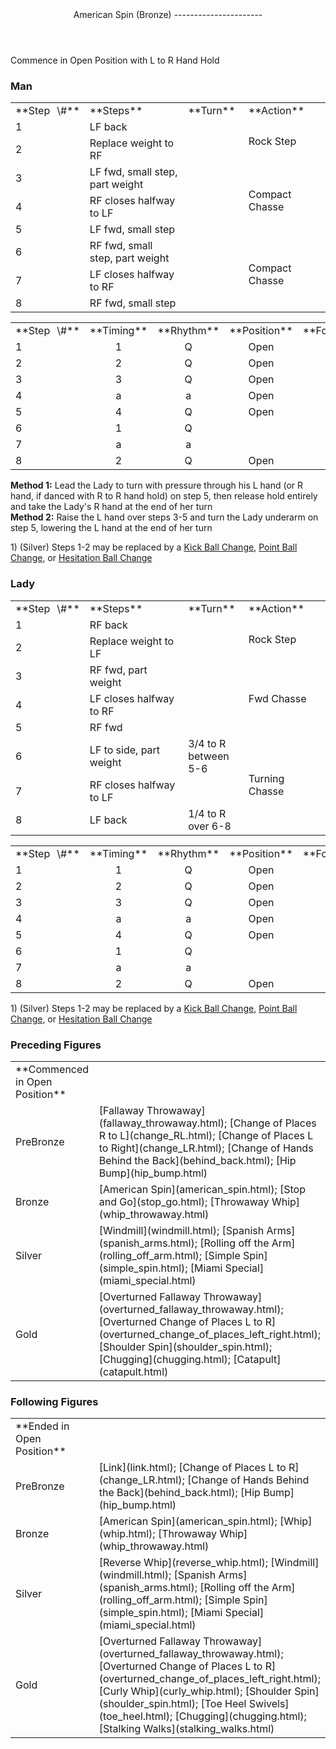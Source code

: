<header>American Spin (Bronze)
----------------------

 </header>Commence in Open Position with L to R Hand Hold

### Man

 <table class="style1"> <tbody><tr> <td style="width:10%">**Step<span style="color:white">\_</span>\#**</td> <td style="width:40%">**Steps**</td> <td style="width:20%">**Turn**</td> <td style="width:30%">**Action**</td> </tr> <tr> <td>1</td> <td>LF back</td> <td> </td> <td rowspan="2">Rock Step</td> </tr> <tr> <td>2</td> <td>Replace weight to RF</td> <td> </td> </tr> <tr> <td>3</td> <td>LF fwd, small step, part weight</td> <td> </td> <td rowspan="3">Compact Chasse</td> </tr> <tr> <td>4</td> <td>RF closes halfway to LF</td> <td> </td> </tr> <tr> <td>5</td> <td>LF fwd, small step</td> <td> </td> </tr> <tr> <td>6</td> <td>RF fwd, small step, part weight</td> <td> </td> <td rowspan="3">Compact Chasse</td> </tr> <tr> <td>7</td> <td>LF closes halfway to RF</td> <td> </td> </tr> <tr> <td>8</td> <td>RF fwd, small step</td> <td> </td> </tr> </tbody></table>

 <table class="style1"> <tbody><tr> <td style="width:10%">**Step<span style="color:white">\_</span>\#**</td> <td style="width:20%;text-align:center">**Timing**</td> <td style="width:20%;text-align:center">**Rhythm**</td> <td style="width:30%;text-align:center">**Position**</td> <td style="width:20%;text-align:right">**Footwork**</td> </tr> <tr> <td>1</td> <td style="text-align:center">1</td> <td style="text-align:center">Q</td> <td style="text-align:center">Open</td> <td style="text-align:right">BF</td> </tr> <tr> <td>2</td> <td style="text-align:center">2</td> <td style="text-align:center">Q</td> <td style="text-align:center">Open</td> <td style="text-align:right">BF</td> </tr> <tr> <td>3</td> <td style="text-align:center">3</td> <td style="text-align:center">Q</td> <td style="text-align:center">Open</td> <td style="text-align:right">B</td> </tr> <tr> <td>4</td> <td style="text-align:center">a</td> <td style="text-align:center">a</td> <td style="text-align:center">Open</td> <td style="text-align:right">B</td> </tr> <tr> <td>5</td> <td style="text-align:center">4</td> <td style="text-align:center">Q</td> <td style="text-align:center">Open</td> <td style="text-align:right">BF</td> </tr> <tr> <td>6</td> <td style="text-align:center">1</td> <td style="text-align:center">Q</td> <td style="text-align:center"> </td> <td style="text-align:right">B</td> </tr> <tr> <td>7</td> <td style="text-align:center">a</td> <td style="text-align:center">a</td> <td style="text-align:center"> </td> <td style="text-align:right">B</td> </tr> <tr> <td>8</td> <td style="text-align:center">2</td> <td style="text-align:center">Q</td> <td style="text-align:center">Open</td> <td style="text-align:right">BF</td> </tr> </tbody></table>

**Method 1:** Lead the Lady to turn with pressure through his L hand (or R hand, if danced with R to R hand hold) on step 5, then release hold entirely and take the Lady's R hand at the end of her turn  
 **Method 2:** Raise the L hand over steps 3-5 and turn the Lady underarm on step 5, lowering the L hand at the end of her turn

1\) (Silver) Steps 1-2 may be replaced by a [Kick Ball Change](../technique/j_kick_ball_change.html), [Point Ball Change](../technique/j_point_ball_change.html), or [Hesitation Ball Change](../technique/j_hesitation_ball_change.html)

### Lady

 <table class="style1"> <tbody><tr> <td style="width:10%">**Step<span style="color:white">\_</span>\#**</td> <td style="width:40%">**Steps**</td> <td style="width:20%">**Turn**</td> <td style="width:30%">**Action**</td> </tr> <tr> <td>1</td> <td>RF back</td> <td> </td> <td rowspan="2">Rock Step</td> </tr> <tr> <td>2</td> <td>Replace weight to LF</td> <td> </td> </tr> <tr> <td>3</td> <td>RF fwd, part weight</td> <td> </td> <td rowspan="3">Fwd Chasse</td> </tr> <tr> <td>4</td> <td>LF closes halfway to RF</td> <td> </td> </tr> <tr> <td>5</td> <td>RF fwd</td> <td> </td> </tr> <tr> <td>6</td> <td>LF to side, part weight</td> <td>3/4 to R between 5-6</td> <td rowspan="3">Turning Chasse</td> </tr> <tr> <td>7</td> <td>RF closes halfway to LF</td> <td> </td> </tr> <tr> <td>8</td> <td>LF back</td> <td>1/4 to R over 6-8</td> </tr> </tbody></table>

 <table class="style1"> <tbody><tr> <td style="width:10%">**Step<span style="color:white">\_</span>\#**</td> <td style="width:20%;text-align:center">**Timing**</td> <td style="width:20%;text-align:center">**Rhythm**</td> <td style="width:30%;text-align:center">**Position**</td> <td style="width:20%;text-align:right">**Footwork**</td> </tr> <tr> <td>1</td> <td style="text-align:center">1</td> <td style="text-align:center">Q</td> <td style="text-align:center">Open</td> <td style="text-align:right">BF</td> </tr> <tr> <td>2</td> <td style="text-align:center">2</td> <td style="text-align:center">Q</td> <td style="text-align:center">Open</td> <td style="text-align:right">BF</td> </tr> <tr> <td>3</td> <td style="text-align:center">3</td> <td style="text-align:center">Q</td> <td style="text-align:center">Open</td> <td style="text-align:right">B</td> </tr> <tr> <td>4</td> <td style="text-align:center">a</td> <td style="text-align:center">a</td> <td style="text-align:center">Open</td> <td style="text-align:right">B</td> </tr> <tr> <td>5</td> <td style="text-align:center">4</td> <td style="text-align:center">Q</td> <td style="text-align:center">Open</td> <td style="text-align:right">BF</td> </tr> <tr> <td>6</td> <td style="text-align:center">1</td> <td style="text-align:center">Q</td> <td style="text-align:center"> </td> <td style="text-align:right">B</td> </tr> <tr> <td>7</td> <td style="text-align:center">a</td> <td style="text-align:center">a</td> <td style="text-align:center"> </td> <td style="text-align:right">B</td> </tr> <tr> <td>8</td> <td style="text-align:center">2</td> <td style="text-align:center">Q</td> <td style="text-align:center">Open</td> <td style="text-align:right">BF</td> </tr> </tbody></table>

1\) (Silver) Steps 1-2 may be replaced by a [Kick Ball Change](../technique/j_kick_ball_change.html), [Point Ball Change](../technique/j_point_ball_change.html), or [Hesitation Ball Change](../technique/j_hesitation_ball_change.html)

### Preceding Figures

 <table> <tbody><tr> <td style="width:30%">**Commenced in Open Position**</td> <td> </td> </tr> <tr> <td>PreBronze</td> <td> [Fallaway Throwaway](fallaway_throwaway.html); [Change of Places R to L](change_RL.html); [Change of Places L to Right](change_LR.html); [Change of Hands Behind the Back](behind_back.html); [Hip Bump](hip_bump.html) </td> </tr> <tr> <td>Bronze</td> <td> [American Spin](american_spin.html); [Stop and Go](stop_go.html); [Throwaway Whip](whip_throwaway.html) </td> </tr> <tr> <td>Silver</td> <td> [Windmill](windmill.html); [Spanish Arms](spanish_arms.html); [Rolling off the Arm](rolling_off_arm.html); [Simple Spin](simple_spin.html); [Miami Special](miami_special.html) </td> </tr> <tr> <td>Gold</td> <td> [Overturned Fallaway Throwaway](overturned_fallaway_throwaway.html); [Overturned Change of Places L to R](overturned_change_of_places_left_right.html); [Shoulder Spin](shoulder_spin.html); [Chugging](chugging.html); [Catapult](catapult.html) </td> </tr> </tbody></table>

### Following Figures

 <table> <tbody><tr> <td style="width:30%">**Ended in Open Position**</td> <td> </td> </tr> <tr> <td>PreBronze</td> <td> [Link](link.html); [Change of Places L to R](change_LR.html); [Change of Hands Behind the Back](behind_back.html); [Hip Bump](hip_bump.html) </td> </tr> <tr> <td>Bronze</td> <td> [American Spin](american_spin.html); [Whip](whip.html); [Throwaway Whip](whip_throwaway.html) </td> </tr> <tr> <td>Silver</td> <td> [Reverse Whip](reverse_whip.html); [Windmill](windmill.html); [Spanish Arms](spanish_arms.html); [Rolling off the Arm](rolling_off_arm.html); [Simple Spin](simple_spin.html); [Miami Special](miami_special.html) </td> </tr> <tr> <td>Gold</td> <td> [Overturned Fallaway Throwaway](overturned_fallaway_throwaway.html); [Overturned Change of Places L to R](overturned_change_of_places_left_right.html); [Curly Whip](curly_whip.html); [Shoulder Spin](shoulder_spin.html); [Toe Heel Swivels](toe_heel.html); [Chugging](chugging.html); [Stalking Walks](stalking_walks.html) </td> </tr> </tbody></table>